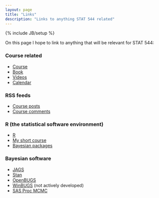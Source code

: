 ```yaml
---
layout: page
title: "Links"
description: "Links to anything STAT 544 related"
---
```

{% include JB/setup %}

On this page I hope to link to anything that will be relevant for STAT 544:

### Course related
- [Course](http://jarad.github.com/stat544)
- [Book](http://www.stat.columbia.edu/~gelman/book/)
- [Videos](http://www.youtube.com/jaradniemi)
- [Calendar](https://www.google.com/calendar/embed?src=30avg04h5laphv9qoidr80cibs%40group.calendar.google.com&ctz=America/Chicago)

### RSS feeds
- [Course posts](http://jarad.github.com/stat544/atom.xml)
- [Course comments](http://stat544.disqus.com/latest.rss)

### R (the statistical software environment)
- [R](http://www.r-project.org/)
- [My short course](http://niemiconsulting.com/blog/includes/class/IntroR.zip)
- [Bayesian packages](http://cran.r-project.org/web/views/Bayesian.html)

### Bayesian software
- [JAGS](http://mcmc-jags.sourceforge.net/)
- [Stan](http://mc-stan.org/)
- [OpenBUGS](http://www.openbugs.info/w/)
- [WinBUGS](http://www.mrc-bsu.cam.ac.uk/bugs/winbugs/contents.shtml) (not actively developed)
- [SAS Proc MCMC](http://support.sas.com/documentation/cdl/en/statug/63033/HTML/default/viewer.htm#mcmc_toc.htm)


